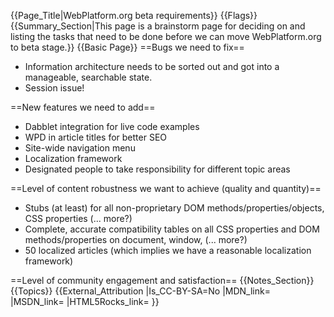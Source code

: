 {{Page_Title|WebPlatform.org beta requirements}}
{{Flags}}
{{Summary_Section|This page is a brainstorm page for deciding on and listing the tasks that need to be done before we can move WebPlatform.org to beta stage.}}
{{Basic Page}}
==Bugs we need to fix==

* Information architecture needs to be sorted out and got into a manageable, searchable state.
* Session issue!

==New features we need to add==

* Dabblet integration for live code examples
* WPD in article titles for better SEO
* Site-wide navigation menu
* Localization framework
* Designated people to take responsibility for different topic areas

==Level of content robustness we want to achieve (quality and quantity)==

* Stubs (at least) for all non-proprietary DOM methods/properties/objects, CSS properties (... more?)
* Complete, accurate compatibility tables on all CSS properties and DOM methods/properties on document, window, (... more?)
* 50 localized articles (which implies we have a reasonable localization framework)

==Level of community engagement and satisfaction==
{{Notes_Section}}
{{Topics}}
{{External_Attribution
|Is_CC-BY-SA=No
|MDN_link=
|MSDN_link=
|HTML5Rocks_link=
}}